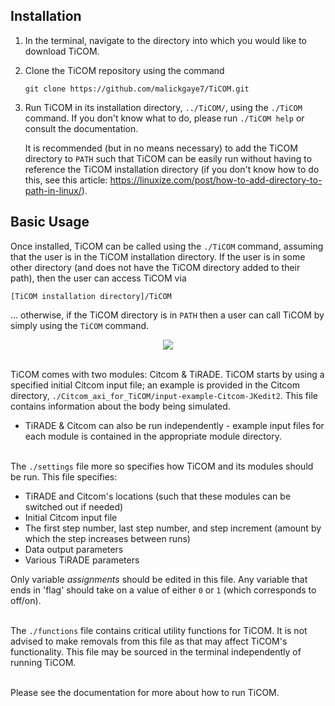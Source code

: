 ## Installation
1. In the terminal, navigate to the directory into which you would like to download TiCOM.
2. Clone the TiCOM repository using the command
    ```
    git clone https://github.com/malickgaye7/TiCOM.git
    ```
3. Run TiCOM in its installation directory, ```../TiCOM/```, using the ```./TiCOM``` command. If you don't know what to do, please run ```./TiCOM help``` or consult the documentation.

    It is recommended (but in no means necessary) to add the TiCOM directory to ```PATH``` such that TiCOM can be easily run without having to reference the TiCOM installation directory (if you don't know how to do this, see this article: https://linuxize.com/post/how-to-add-directory-to-path-in-linux/).
    
## Basic Usage
Once installed, TiCOM can be called using the ```./TiCOM``` command, assuming that the user is in the TiCOM installation directory. If the user is in some other directory (and does not have the TiCOM directory added to their path), then the user can access TiCOM via

    
    [TiCOM installation directory]/TiCOM
    
... otherwise, if the TiCOM directory is in ```PATH``` then a user can call TiCOM by simply using the ```TiCOM``` command.

<p align="center">
    <img src="https://i.imgur.com/BEFcWm8.png" />
</p>

\
TiCOM comes with two modules: Citcom & TiRADE. TiCOM starts by using a specified initial Citcom input file; an example is provided in the Citcom directory, ```./Citcom_axi_for_TiCOM/input-example-Citcom-JKedit2```. This file contains information about the body being simulated.
   
   * TiRADE & Citcom can also be run independently - example input files for each module is contained in the appropriate module directory.

\
The ```./settings``` file more so specifies how TiCOM and its modules should be run. This file specifies:
   * TiRADE and Citcom's locations (such that these modules can be switched out if needed)
   * Initial Citcom input file
   * The first step number, last step number, and step increment (amount by which the step increases between runs)
   * Data output parameters
   * Various TiRADE parameters

Only variable *assignments* should be edited in this file. Any variable that ends in 'flag' should take on a value of either ```0``` or ```1``` (which corresponds to off/on).

\
The ```./functions``` file contains critical utility functions for TiCOM. It is not advised to make removals from this file as that may affect TiCOM's functionality. This file may be sourced in the terminal independently of running TiCOM.


\
Please see the documentation for more about how to run TiCOM.

